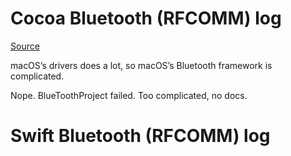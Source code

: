 # Cocoa Bluetooth (RFCOMM) log

[Source][1]

macOS’s drivers does a lot, so macOS’s Bluetooth framework is complicated.

Nope. BlueToothProject failed. Too complicated, no docs.

# Swift Bluetooth (RFCOMM) log

[1]:	http://coweb.cc.gatech.edu/sysHackfest/uploads/126/Bluetooth.pdf